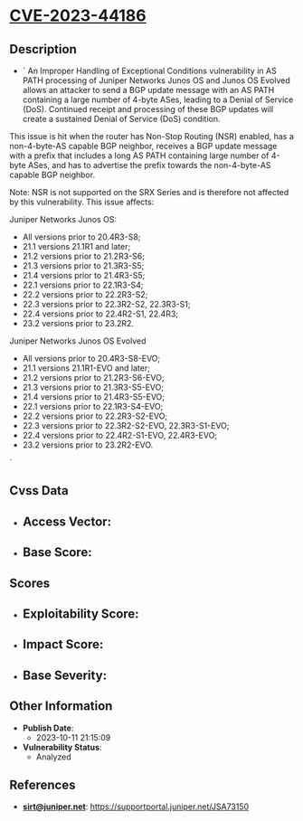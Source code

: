 
# [CVE-2023-44186](https://supportportal.juniper.net/JSA73150)

## Description

- `
An Improper Handling of Exceptional Conditions vulnerability in AS PATH processing of Juniper Networks Junos OS and Junos OS Evolved allows an attacker to send a BGP update message with an AS PATH containing a large number of 4-byte ASes, leading to a Denial of Service (DoS). Continued receipt and processing of these BGP updates will create a sustained Denial of Service (DoS) condition.

This issue is hit when the router has Non-Stop Routing (NSR) enabled, has a non-4-byte-AS capable BGP neighbor, receives a BGP update message with a prefix that includes a long AS PATH containing large number of 4-byte ASes, and has to advertise the prefix towards the non-4-byte-AS capable BGP neighbor.

Note: NSR is not supported on the SRX Series and is therefore not affected by this vulnerability.
This issue affects:

Juniper Networks Junos OS:



  *  All versions prior to 20.4R3-S8;
  *  21.1 versions 21.1R1 and later;
  *  21.2 versions prior to 21.2R3-S6;
  *  21.3 versions prior to 21.3R3-S5;
  *  21.4 versions prior to 21.4R3-S5;
  *  22.1 versions prior to 22.1R3-S4;
  *  22.2 versions prior to 22.2R3-S2;
  *  22.3 versions prior to 22.3R2-S2, 22.3R3-S1;
  *  22.4 versions prior to 22.4R2-S1, 22.4R3;
  *  23.2 versions prior to 23.2R2.




Juniper Networks Junos OS Evolved



  *  All versions prior to 20.4R3-S8-EVO;
  *  21.1 versions 21.1R1-EVO and later;
  *  21.2 versions prior to 21.2R3-S6-EVO;
  *  21.3 versions prior to 21.3R3-S5-EVO;
  *  21.4 versions prior to 21.4R3-S5-EVO;
  *  22.1 versions prior to 22.1R3-S4-EVO;
  *  22.2 versions prior to 22.2R3-S2-EVO;
  *  22.3 versions prior to 22.3R2-S2-EVO, 22.3R3-S1-EVO;
  *  22.4 versions prior to 22.4R2-S1-EVO, 22.4R3-EVO;
  *  23.2 versions prior to 23.2R2-EVO.






`

## Cvss Data

- **Access Vector**:
  - 
- **Base Score**:
  - 

## Scores

- **Exploitability Score**:
  - 
- **Impact Score**:
  - 
- **Base Severity**:
  - 

## Other Information

- **Publish Date**:
  - 2023-10-11 21:15:09
- **Vulnerability Status**:
  - Analyzed

## References

- **sirt@juniper.net**: https://supportportal.juniper.net/JSA73150
